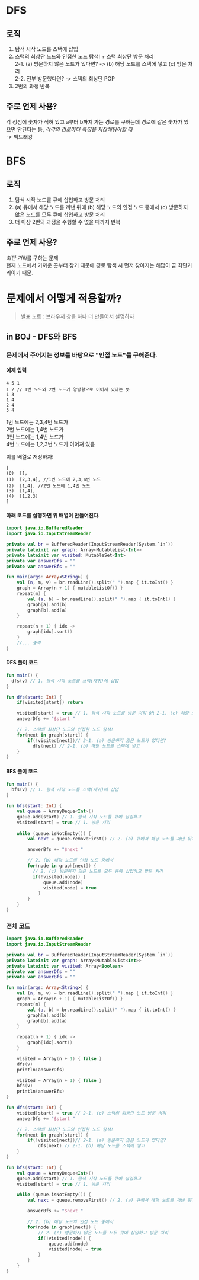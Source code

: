 # DFS
## 로직
1. 탐색 시작 노드를 스택에 삽입
2. 스택의 최상단 노드와 인접한 노드 탐색! + 스택 최상단 방문 처리   
  2-1. (a) 방문하지 않은 노드가 있다면? -> (b) 해당 노드를 스택에 넣고 (c) 방문 처리     
  2-2. 전부 방문했다면? -> 스택의 최상단 POP
3. 2번의 과정 반복   

## 주로 언제 사용?
각 정점에 숫자가 적혀 있고 a부터 b까지 가는 경로를 구하는데 경로에 같은 숫자가 있으면 안된다는 등, *각각의 경로마다 특징을 저장해둬야할 때*   
-> 백트래킹   

# BFS
## 로직
1. 탐색 시작 노드를 큐에 삽입하고 방문 처리
2. (a) 큐에서 해당 노드를 꺼낸 뒤에 (b) 해당 노드의 인접 노드 중에서 (c) 방문하지 않은 노드를 모두 큐에 삽입하고 방문 처리
3. 더 이상 2번의 과정을 수행할 수 없을 때까지 반복


## 주로 언제 사용?
*최단 거리*를 구하는 문제   
현재 노드에서 가까운 곳부터 찾기 때문에 경로 탐색 시 먼저 찾아지는 해답이 곧 최단거리이기 때문.   

# 문제에서 어떻게 적용할까?   
> 발표 노트 : 브라우저 창을 하나 더 만들어서 설명하자   

## in BOJ - DFS와 BFS
### 문제에서 주어지는 정보를 바탕으로 "인접 노드"를 구해준다.
#### 예제 입력
    4 5 1
    1 2 // 1번 노드와 2번 노드가 양방향으로 이어져 있다는 뜻
    1 3
    1 4
    2 4
    3 4    
    
1번 노드에는 2,3,4번 노드가   
2번 노드에는 1,4번 노드가   
3번 노드에는 1,4번 노드가   
4번 노드에는 1,2,3번 노드가 이어져 있음   

이를 배열로 저장하자!   

```
[
(0)  [],
(1)  [2,3,4], //1번 노드에 2,3,4번 노드
(2)  [1,4], //2번 노드에 1,4번 노드
(3)  [1,4],
(4)  [1,2,3]
]
```

#### 아래 코드를 실행하면 위 배열이 만들어진다. 
```kotlin
import java.io.BufferedReader
import java.io.InputStreamReader

private val br = BufferedReader(InputStreamReader(System.`in`))
private lateinit var graph: Array<MutableList<Int>>
private lateinit var visited: MutableSet<Int>
private var answerDfs = ""
private var answerBfs = ""

fun main(args: Array<String>) {
    val (n, m, v) = br.readLine().split(" ").map { it.toInt() }
    graph = Array(n + 1) { mutableListOf() }
    repeat(m) {
        val (a, b) = br.readLine().split(" ").map { it.toInt() }
        graph[a].add(b) 
        graph[b].add(a)
    }

    repeat(n + 1) { idx ->
        graph[idx].sort()
    }
    //... 중략
}
```   

#### DFS 풀이 코드
```kotlin
fun main() {
  dfs(v) // 1. 탐색 시작 노드를 스택(재귀)에 삽입
}

fun dfs(start: Int) {
    if(visited[start]) return

    visited[start] = true // 1. 탐색 시작 노드를 방문 처리 OR 2-1. (c) 해당 노드 방문 처리
    answerDfs += "$start "

    // 2. 스택의 최상단 노드와 인접한 노드 탐색!
    for(next in graph[start]) { 
        if(!visited[next])// 2-1. (a) 방문하지 않은 노드가 있다면?
          dfs(next) // 2-1. (b) 해당 노드를 스택에 넣고
    }
}
```    

#### BFS 풀이 코드
```kotlin
fun main() {
  bfs(v) // 1. 탐색 시작 노드를 스택(재귀)에 삽입
}

fun bfs(start: Int) {
    val queue = ArrayDeque<Int>()
    queue.add(start) // 1. 탐색 시작 노드를 큐에 삽입하고 
    visited[start] = true // 1. 방문 처리
    
    while (queue.isNotEmpty()) {
        val next = queue.removeFirst() // 2. (a) 큐에서 해당 노드를 꺼낸 뒤에

        answerBfs += "$next "

        // 2. (b) 해당 노드의 인접 노드 중에서
        for(node in graph[next]) {
          // 2. (c) 방문하지 않은 노드를 모두 큐에 삽입하고 방문 처리
          if(!visited[node]) {
              queue.add(node)
              visited[node] = true
            }
        }
    }
}
```

### 전체 코드
```kotlin
import java.io.BufferedReader
import java.io.InputStreamReader

private val br = BufferedReader(InputStreamReader(System.`in`))
private lateinit var graph: Array<MutableList<Int>>
private lateinit var visited: Array<Boolean>
private var answerDfs = ""
private var answerBfs = ""

fun main(args: Array<String>) {
    val (n, m, v) = br.readLine().split(" ").map { it.toInt() }
    graph = Array(n + 1) { mutableListOf() }
    repeat(m) {
        val (a, b) = br.readLine().split(" ").map { it.toInt() }
        graph[a].add(b)
        graph[b].add(a)
    }

    repeat(n + 1) { idx ->
        graph[idx].sort()
    }

    visited = Array(n + 1) { false }
    dfs(v)
    println(answerDfs)

    visited = Array(n + 1) { false }
    bfs(v)
    println(answerBfs)
}

fun dfs(start: Int) {
    visited[start] = true // 2-1. (c) 스택의 최상단 노드 방문 처리
    answerDfs += "$start "

    // 2. 스택의 최상단 노드와 인접한 노드 탐색!
    for(next in graph[start]) {
        if(!visited[next])// 2-1. (a) 방문하지 않은 노드가 있다면?
            dfs(next) // 2-1. (b) 해당 노드를 스택에 넣고
    }
}

fun bfs(start: Int) {
    val queue = ArrayDeque<Int>()
    queue.add(start) // 1. 탐색 시작 노드를 큐에 삽입하고
    visited[start] = true // 1. 방문 처리

    while (queue.isNotEmpty()) {
        val next = queue.removeFirst() // 2. (a) 큐에서 해당 노드를 꺼낸 뒤에

        answerBfs += "$next "

        // 2. (b) 해당 노드의 인접 노드 중에서
        for(node in graph[next]) {
            // 2. (c) 방문하지 않은 노드를 모두 큐에 삽입하고 방문 처리
            if(!visited[node]) {
                queue.add(node)
                visited[node] = true
            }
        }
    }
}
```
